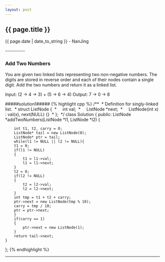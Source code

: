 ```yaml
---
layout: post
---
```


<h2>{{ page.title }}</h2>
<p class='meta'>{{ page.date | date_to_string }} - NanJing</p>
----------

### Add Two Numbers ###

You are given two linked lists representing two non-negative numbers. The digits are stored in reverse order and each of their nodes contain a single digit. Add the two numbers and return it as a linked list.

Input: (2 -> 4 -> 3) + (5 -> 6 -> 4)
Output: 7 -> 0 -> 8

#####solution1#####
{% highlight cpp %}
/**
 * Definition for singly-linked list.
 * struct ListNode {
 *     int val;
 *     ListNode *next;
 *     ListNode(int x) : val(x), next(NULL) {}
 * };
 */
class Solution {
public:
	ListNode *addTwoNumbers(ListNode *l1, ListNode *l2) {
	
		int t1, t2, carry = 0;
		ListNode* tail = new ListNode(0);
		ListNode* ptr = tail;
		while(l1 != NULL || l2 != NULL){
		t1 = 0;
		if(l1 != NULL)
		{
			t1 = l1->val;
			l1 = l1->next;
		}
		t2 = 0;
		if(l2 != NULL)
		{
			t2 = l2->val;
			l2 = l2->next;
		}
		int tmp = t1 + t2 + carry;
		ptr->next = new ListNode(tmp % 10);
		carry = tmp / 10;
		ptr = ptr->next;
		}
		if(carry == 1)
		{
			ptr->next = new ListNode(1);
		}
		return tail->next;
	}
};
{% endhighlight %}


----------
